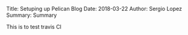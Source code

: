 Title: Setuping up Pelican Blog
Date: 2018-03-22
Author: Sergio Lopez
Summary: Summary

This is to test travis CI